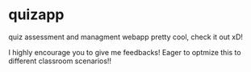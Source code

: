 # quizapp
quiz assessment and managment webapp
pretty cool, check it out xD!

I highly encourage you to give me feedbacks! Eager to optmize this to different classroom scenarios!!
